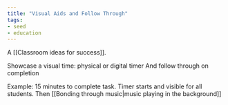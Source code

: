 ```yaml
---
title: "Visual Aids and Follow Through"
tags: 
- seed
- education
---
```


A [[Classroom ideas for success]].

Showcase a visual time: physical or digital timer 
And follow through on completion

Example: 15 minutes to complete task. Timer starts and visible for all students. Then [[Bonding through music|music playing in the background]]
